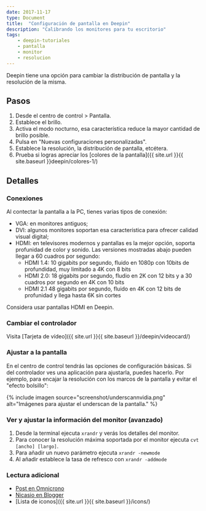 ```yaml
---
date: 2017-11-17
type: Document
title:  "Configuración de pantalla en Deepin"
description: "Calibrando los monitores para tu escritorio"
tags:
    - deepin-tutoriales
    - pantalla
    - monitor
    - resolucion
---
```


Deepin tiene una opción para cambiar la distribución de pantalla y la resolución de la misma.

## Pasos

1. Desde el centro de control > Pantalla.
2. Establece el brillo.
3. Activa el modo nocturno, esa característica reduce la mayor cantidad de brillo posible.
4. Pulsa en "Nuevas configuraciones personalizadas".
5. Establece la resolución, la distribución de pantalla, etcétera.
6. Prueba si logras apreciar los [colores de la pantalla]({{ site.url }}{{ site.baseurl }}deepin/colores-1/)

## Detalles
### Conexiones
Al contectar la pantalla a la PC, tienes varias tipos de conexión:
* VGA: en monitores antiguos;
* DVI: algunos monitores soportan esa característica para ofrecer calidad visual digital;
* HDMI: en televisores modernos y pantallas es la mejor opción, soporta profunidad de color y sonido. Las versiones mostradas abajo pueden llegar a 60 cuadros por segundo:
  * HDMI 1.4: 10 gigabits por segundo, fluido en 1080p con 10bits de profundidad, muy limitado a 4K con 8 bits
  * HDMI 2.0: 18 gigabits por segundo, fludio en 2K con 12 bits y a 30 cuadros por segundo en 4K con 10 bits
  * HDMI 2.1  48 gigabits por segundo, fluido en 4K con 12 bits de profunidad y llega hasta 6K sin cortes

Considera usar pantallas HDMI en Deepin.

### Cambiar el controlador
Visita [Tarjeta de vídeo]({{ site.url }}{{ site.baseurl }}/deepin/videocard/)

### Ajustar a la pantalla
En el centro de control tendrás las opciones de configuración básicas. Si del controlador ves una aplicación para ajustarla, puedes hacerlo. Por ejemplo, para encajar la resolución con los marcos de la pantalla y evitar el "efecto bolsillo":

{% include imagen source="screenshot/underscannvidia.png" alt="Imágenes para ajustar el underscan de la pantalla." %}

### Ver y ajustar la información del monitor (avanzado)
1. Desde la terminal ejecuta `xrandr` y verás los detalles del monitor.
2. Para conocer la resolución máxima soportada por el monitor ejecuta `cvt [ancho] [largo]`.
3. Para añadir un nuevo parámetro ejecuta `xrandr -newmode`
4. Al añadir establece la tasa de refresco con `xrandr -addmode`

### Lectura adicional
* [Post en Omnicrono](http://omicrono.elespanol.com/2017/10/usar-un-televisor-como-monitor/)
* [Nicasio en Blogger](http://hatteras-blog.blogspot.com/2013/05/anadir-resoluciones-de-pantalla.html)
* [Lista de iconos]({{ site.url }}{{ site.baseurl }}/icons/)
